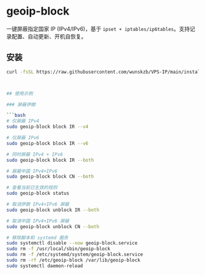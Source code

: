 # geoip-block

一键屏蔽指定国家 IP (IPv4/IPv6)，基于 `ipset + iptables/ip6tables`。支持记录配置、自动更新、开机自恢复。

## 安装

```bash
curl -fsSL https://raw.githubusercontent.com/wunskzb/VPS-IP/main/install.sh | bash



## 使用示例

### 屏蔽伊朗

```bash
# 仅屏蔽 IPv4
sudo geoip-block block IR --v4

# 仅屏蔽 IPv6
sudo geoip-block block IR --v6

# 同时屏蔽 IPv4 + IPv6
sudo geoip-block block IR --both

# 屏蔽中国 IPv4+IPv6
sudo geoip-block block CN --both

# 查看当前已生效的规则
sudo geoip-block status

# 取消伊朗 IPv4+IPv6 屏蔽
sudo geoip-block unblock IR --both

# 取消中国 IPv4+IPv6 屏蔽
sudo geoip-block unblock CN --both

# 移除脚本和 systemd 服务
sudo systemctl disable --now geoip-block.service
sudo rm -f /usr/local/sbin/geoip-block
sudo rm -f /etc/systemd/system/geoip-block.service
sudo rm -rf /etc/geoip-block /var/lib/geoip-block
sudo systemctl daemon-reload
